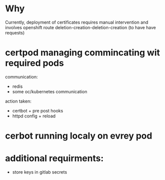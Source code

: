 # Why

Currently, deployment of certificates requires manual intervention and involves openshift route deletion-creation-deletion-creation (to have have requests)

# certpod managing commincating wit required pods

communication:

- redis
- some oc/kubernetes communication

action taken:

- certbot + pre post hooks
- httpd config + reload

# cerbot running localy on evrey pod

# additional requirments:

- store keys in gitlab secrets
